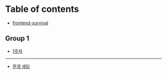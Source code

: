 # Table of contents

* [frontend-survival](README.md)

## Group 1

* [1주차](group-1/1.md)

***

* [환경 세팅](undefined.md)

